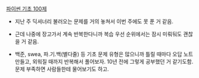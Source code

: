 
[파이썬 기초 100제](https://codeup.kr/problemsetsol.php?psid=33)

- 지난 주 딕셔너리 불러오는 문제를 거의 놓쳐서 이번 주에도 못 푼 거 같음.
- 근데 나중에 장고가서 계속 반복한다니까 복습 우선 순위에서는 잠시 미뤄둬도 괜찮을 거 같음.

- 백준, swea, 파.기.백(별다줄) 등 기초 문제 유형은 많으니까 틀릴 때마다 오답 노트 만들고, 외워질 때까지 반복해서 풀어보자. 10년 전에 그렇게 공부했던 거 같기도함. 문제 부족하면 사람들한테 물어보기도 하고.